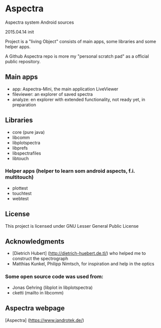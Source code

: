 # Aspectra
Aspectra system Android sources

2015.04.14 init

Project is a "living Object" consists of main apps, some libraries and some helper apps.

A Github Aspectra repo is more my "personal scratch pad" as a official public repository.

## Main apps
  - app: Aspectra-Mini, the main application LiveViewer
  - fileviewer: an explorer of saved spectra
  - analyze: en explorer with extended functionality, not ready yet, in preparation
  
## Libraries  
  - core (pure java)
  - libcomm
  - libplotspectra
  - libprefs
  - libspectrafiles
  - libtouch
  
### Helper apps (helper to learn som android aspects, f.i. multitouch)  
  - plottest
  - touchtest
  - webtest
  
## License
This project is licensed under GNU Lesser General Public License

## Acknowledgments

- [Dietrich Hubert] (http://dietrich-huebert.de.tl/) who helped me to construct the spectrograph 
- Matthias Kunkel, Philipp Nimtsch, for inspiration and help in the optics

### Some open source code was used from:
- Jonas Gehring (libplot in libplotspectra)
- cketti (mailto in libcomm)

## Aspectra webpage
[Aspectra] (https://www.jandrotek.de/)
